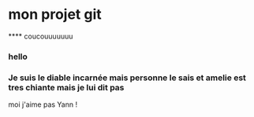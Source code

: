# mon projet git

**** coucouuuuuuu

### hello


### Je suis le diable incarnée mais personne le sais et amelie est tres chiante mais je lui dit pas


moi j'aime pas Yann !

